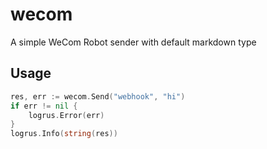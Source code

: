 # wecom

A simple WeCom Robot sender with default markdown type

## Usage

```go
res, err := wecom.Send("webhook", "hi")
if err != nil {
    logrus.Error(err)
}
logrus.Info(string(res))
```
